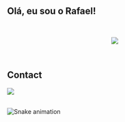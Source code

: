 ## Olá, eu sou o Rafael! 
</br>
<p align="center">
  <a href="https://skillicons.dev">
    <img src="https://skillicons.dev/icons?i=py,r" />
  </a>
</p>
  
</br>

## Contact 
<div> 
  <a href = "mailto: rafael.bittencourt.2002@gmail.com"><img src="https://img.shields.io/badge/-Gmail-%23333?style=for-the-badge&logo=gmail&logoColor=white" target="_blank"></a>
 </br>
</br>
 
  ![Snake animation](https://github.com/faelvulgo/faelvulgo/blob/output/github-contribution-grid-snake.svg)
 
</div>
